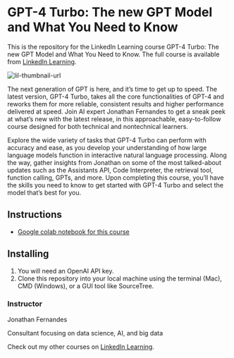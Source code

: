 # GPT-4 Turbo: The new GPT Model and What You Need to Know
This is the repository for the LinkedIn Learning course GPT-4 Turbo: The new GPT Model and What You Need to Know. The full course is available from [LinkedIn Learning][lil-course-url].

![lil-thumbnail-url]

The next generation of GPT is here, and it’s time to get up to speed. The latest version, GPT-4 Turbo, takes all the core functionalities of GPT-4 and reworks them for more reliable, consistent results and higher performance delivered at speed. Join AI expert Jonathan Fernandes to get a sneak peek at what’s new with the latest release, in this approachable, easy-to-follow course designed for both technical and nontechnical learners.

Explore the wide variety of tasks that GPT-4 Turbo can perform with accuracy and ease, as you develop your understanding of how large language models function in interactive natural language processing. Along the way, gather insights from Jonathan on some of the most talked-about updates such as the Assistants API, Code Interpreter, the retrieval tool, function calling, GPTs, and more. Upon completing this course, you’ll have the skills you need to know to get started with GPT-4 Turbo and select the model that’s best for you.

## Instructions
- [Google colab notebook for this course](https://colab.research.google.com/drive/1CvtDWTZ8YgJZS2uLFmuyf7cexTDmdeKe?usp=sharing)

## Installing
1. You will need an OpenAI API key.
2. Clone this repository into your local machine using the terminal (Mac), CMD (Windows), or a GUI tool like SourceTree.

### Instructor

Jonathan Fernandes

Consultant focusing on data science, AI, and big data

                            

Check out my other courses on [LinkedIn Learning](https://www.linkedin.com/learning/instructors/jonathan-fernandes?u=104).

[0]: # (Replace these placeholder URLs with actual course URLs)

[lil-course-url]: https://www.linkedin.com/learning/gpt-4-turbo-the-new-gpt-model-and-what-you-need-to-know/
[lil-thumbnail-url]: https://media.licdn.com/dms/image/D4D0DAQHUQpZH84YYDw/learning-public-crop_675_1200/0/1707786739655?e=2147483647&v=beta&t=1u7M_HaFAeH1P1py2pjH9fUm0mzvLLD-w81KzwUxWv0

